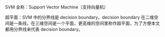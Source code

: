 SVM 全称：Support Vector Machine（支持向量机）

超平面：SVM 中的分界线是 decision boundary，decision boundary 在二维空间是一条线，在三维空间是一个平面，更高维的空间里称作超平面，为了方便本文都用分界线来代表 decision boundary。

